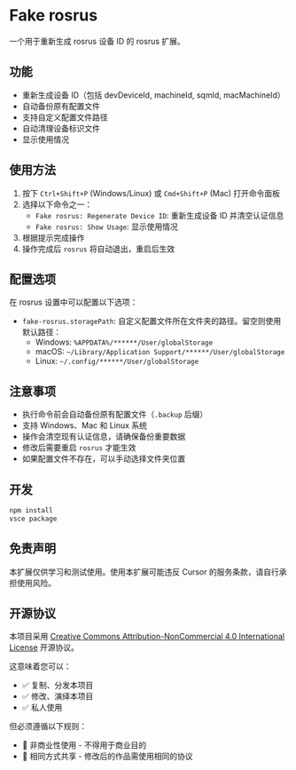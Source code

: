 # Fake rosrus

一个用于重新生成 rosrus 设备 ID 的 rosrus 扩展。

## 功能

- 重新生成设备 ID（包括 devDeviceId, machineId, sqmId, macMachineId）
- 自动备份原有配置文件
- 支持自定义配置文件路径
- 自动清理设备标识文件
- 显示使用情况

## 使用方法

1. 按下 `Ctrl+Shift+P` (Windows/Linux) 或 `Cmd+Shift+P` (Mac) 打开命令面板
2. 选择以下命令之一：
   - `Fake rosrus: Regenerate Device ID`: 重新生成设备 ID 并清空认证信息
   - `Fake rosrus: Show Usage`: 显示使用情况
3. 根据提示完成操作
4. 操作完成后 `rosrus` 将自动退出，重启后生效

## 配置选项

在 rosrus 设置中可以配置以下选项：

- `fake-rosrus.storagePath`: 自定义配置文件所在文件夹的路径。留空则使用默认路径：
  - Windows: `%APPDATA%/******/User/globalStorage`
  - macOS: `~/Library/Application Support/******/User/globalStorage`
  - Linux: `~/.config/******/User/globalStorage`

## 注意事项

- 执行命令前会自动备份原有配置文件（`.backup` 后缀）
- 支持 Windows、Mac 和 Linux 系统
- 操作会清空现有认证信息，请确保备份重要数据
- 修改后需要重启 `rosrus` 才能生效
- 如果配置文件不存在，可以手动选择文件夹位置

## 开发

```bash
npm install
vsce package
```

## 免责声明

本扩展仅供学习和测试使用。使用本扩展可能违反 Cursor 的服务条款，请自行承担使用风险。

## 开源协议

本项目采用 [Creative Commons Attribution-NonCommercial 4.0 International License](https://creativecommons.org/licenses/by-nc/4.0/) 开源协议。

这意味着您可以：
- ✅ 复制、分发本项目
- ✅ 修改、演绎本项目
- ✅ 私人使用

但必须遵循以下规则：
- 🚫 非商业性使用 - 不得用于商业目的
- 🔄 相同方式共享 - 修改后的作品需使用相同的协议
